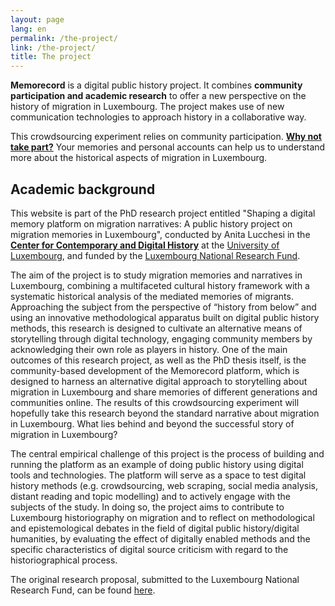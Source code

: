 ```yaml
---
layout: page
lang: en
permalink: /the-project/
link: /the-project/
title: The project
---
```


**Memorecord** is a digital public history project. It combines **community participation and academic research** to offer a new perspective on the history of migration in Luxembourg. The project makes use of new communication technologies to approach history in a collaborative way.
 

<!-- more -->

This crowdsourcing experiment relies on community participation. [**Why not take part?**](https://memorecord.uni.lu/take-part/) Your memories and personal accounts can help us to understand more about the historical aspects of migration in Luxembourg.


## **Academic background**

This website is part of the PhD research project entitled "Shaping a digital memory platform on migration narratives: A public history project on migration memories in Luxembourg", conducted by Anita Lucchesi in the [**Center for Contemporary and Digital History**](https://www.c2dh.uni.lu/) at the [University of Luxembourg](https://www.uni.lu/), and funded by the  [Luxembourg National Research Fund](https://www.fnr.lu).

The aim of the project is to study migration memories and narratives in Luxembourg, combining a multifaceted cultural history framework with a systematic historical analysis of the mediated memories of migrants. Approaching the subject from the perspective of “history from below” and using an innovative methodological apparatus built on digital public history methods, this research is designed to cultivate an alternative means of storytelling through digital technology, engaging community members by acknowledging their own role as players in history. One of the main outcomes of this research project, as well as the PhD thesis itself, is the community-based development of the Memorecord platform, which is designed to harness an alternative digital approach to storytelling about migration in Luxembourg and share memories of different generations and communities online. The results of this crowdsourcing experiment will hopefully take this research beyond the standard narrative about migration in Luxembourg. What lies behind and beyond the successful story of migration in Luxembourg?

The central empirical challenge of this project is the process of building and running the platform as an example of doing public history using digital tools and technologies. The platform will serve as a space to test digital history methods (e.g. crowdsourcing, web scraping, social media analysis, distant reading and topic modelling) and to actively engage with the subjects of the study. In doing so, the project aims to contribute to Luxembourg historiography on migration and to reflect on methodological and epistemological debates in the field of digital public history/digital humanities, by evaluating the effect of digitally enabled methods and the specific characteristics of digital source criticism with regard to the historiographical process.

The original research proposal, submitted to the Luxembourg National Research Fund, can be found [here](https://historiografianarede.files.wordpress.com/2015/10/lucchesi-fnr.pdf).
